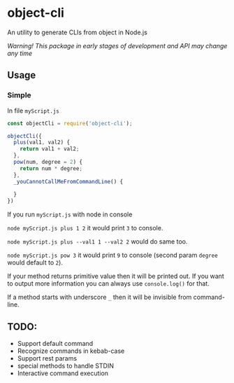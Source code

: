 # object-cli

An utility to generate CLIs from object in Node.js

*Warning! This package in early stages of development and API may change any time*

## Usage


### Simple

In file `myScript.js`

```javascript
const objectCli = require('object-cli');

objectCli({
  plus(val1, val2) {
    return val1 + val2;
  },
  pow(num, degree = 2) {
    return num * degree;
  },
  _youCannotCallMeFromCommandLine() {
    
  }
})

```

If you run `myScript.js` with node in console

`node myScript.js plus 1 2` it would print `3` to console.

`node myScript.js plus --val1 1 --val2 2` would do same too.

`node myScript.js pow 3` it would print `9` to console (second param `degree` would default to `2`).

If your method returns primitive value then it will be printed out. 
If you want to output more information you can always use `console.log()` for that. 

If a method starts with underscore `_` then it will be invisible from command-line.

## TODO:
- Support default command
- Recognize commands in kebab-case
- Support rest params
- special methods to handle STDIN
- Interactive command execution
